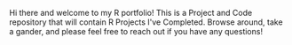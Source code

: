 Hi there and welcome to my R portfolio! This is a Project and Code repository that will contain R Projects I've Completed. Browse around, take a gander, and please feel free to reach out if you have any questions!
